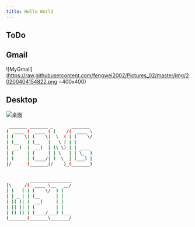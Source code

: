 ```yaml
---
title: Hello World
---
```


## ToDo

<template>
  <a-timeline>
    <a-timeline-item>
      <a-tag color="#87d068">没事干的时候可以做着玩一玩</a-tag>
      <p>
        已开发<br/>
      </p>
    </a-timeline-item>
    <a-timeline-item>
      <p>
        待开发：<br/>
        &emsp;- <a-tag color="purple">待添加</a-tag> Code-Copy-Pro创建一个自定义的代码块复制按钮<br/>
        &emsp;- <a-tag color="purple">待添加</a-tag> Reading-Process-Pro<br/>
        &emsp;- <a-tag color="purple">待添加</a-tag> 自定义vuepress主题（优化首页, 添加Timeline）<br/>
        &emsp;- <a-tag color="purple">待添加</a-tag> 自定义评论框架<br/>
        &emsp;- <a-tag color="purple">待添加</a-tag> 添加评论区打字特效<br/>
        &emsp;- <a-tag color="purple">待添加</a-tag> 图片和文字边缘优化为圆形（行高加高）<br/>
        &emsp;- <a-tag color="purple">待添加</a-tag> About页面优化<br/>
        &emsp;- <a-tag color="purple">待添加</a-tag> 博文跳转日历<br/>
        &emsp;- <a-tag color="purple">待添加</a-tag> 全屏模式切换开关（有时需要认真阅读）<br/>
        &emsp;- <a-tag color="purple">待添加</a-tag> 动态的个性签名显示（仿打字动效）<br/>
        &emsp;- <a-tag color="purple">待添加</a-tag> 首页英文字母动效？<br/>
        &emsp;- <a-tag color="purple">待添加</a-tag> 全球动态访客地图<br/>
        &emsp;- <a-tag color="purple">待添加</a-tag> 单个页面统计量（字数和阅读次数）<br/>
        &emsp;- <a-tag color="purple">待添加</a-tag> 头像翻页效果<br/>
        &emsp;- <a-tag color="purple">待添加</a-tag> sidebar深度为3时额外展示为锚点<br/>
        &emsp;- <a-tag color="purple">待添加</a-tag> 国内访问速度优化<br/>
      </p>
    </a-timeline-item>
  </a-timeline>
</template>


## Gmail

![MyGmail](https://raw.githubusercontent.com/fengwei2002/Pictures_02/master/img/20200404154822.png =400x400)


## Desktop

![桌面](https://raw.githubusercontent.com/fengwei2002/Pictures_02/master/img/20200407185700.png)


```sh
 _______ _______ _       _______ 
(  ____ (  ____ ( (    /(  ____ \
| (    \| (    \|  \  ( | (    \/
| (__   | (__   |   \ | | |      
|  __)  |  __)  | (\ \) | | ____ 
| (     | (     | | \   | | \_  )
| )     | (____/| )  \  | (___) |
|/      (_______|/    )_(_______)
                                 
```

```sh
         ________________
|\     /(  ____ \__   __/
| )   ( | (    \/  ) (   
| | _ | | (__      | |   
| |( )| |  __)     | |   
| || || | (        | |   
| () () | (____/___) (___
(_______(_______\_______/
                         
```